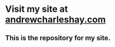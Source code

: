# Visit my site at [andrewcharleshay.com](andrewcharleshay.com)
## This is the repository for my site.
